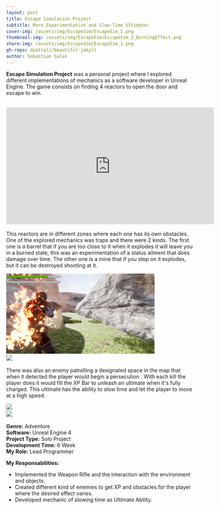 ```yaml
---
layout: post
title: Escape Simulation Project
subtitle: More Experimentation and Slow-Time Ultimate!
cover-img: /assets/img/EscapeSim/EscapeSim_1.png
thumbnail-img: /assets/img/EscapeSim/EscapeSim_2_BurningEffect.png
share-img: /assets/img/EscapeSim/EscapeSim_1.png
gh-repo: daattali/beautiful-jekyll
author: Sebastian Salas
---
```


**Escape Simulation Project** was a personal project where I explored different implementations of mechanics as a software developer in Unreal Engine. 
The game consists on finding 4 reactors to open the door and escape to win. 

<br>

<iframe width="560" height="315" src="https://www.youtube.com/embed/5K7UgCIVxrQ" frameborder="0" allow="accelerometer; autoplay; clipboard-write; encrypted-media; gyroscope; picture-in-picture" allowfullscreen></iframe>

This reactors are in different zones where each one has its own obstacles. One of the explored mechanics was traps and there were 2 kinds. 
The first one is a barrel that if you are too close to it when it explodes it will leave you in a burned state, this was an experimentation of a status ailment that does damage over time. 
The other one is a mine that if you step on it explodes, but it can be destroyed shooting at it. 

<div class="row">
  <div class="column">
    <img src="/assets/img/EscapeSim/EscapeSim_2_BurningEffect.png" width="400" /> 
    </div>
    <div class="column">
      <img src="/assets/img/EscapeSim/EscapeSim_7_Mine.png" width="400" /> 
    </div>
</div>

There was also an enemy patrolling a designated space in the map that when it detected the player would begin a persecution . With each kill the player does it would fill the XP Bar to unleash an ultimate when it's fully charged. This ultimate has the ability to slow time and let the player to move at a high speed.

<div class="row">
  <div class="column">
    <img src="/assets/img/EscapeSim/PortalEchoes_4.png" width="400" /> 
    </div>
    <div class="column">
      <img src="/assets/img/EscapeSim/PortalEchoes_3_SlowTime.png" width="400" /> 
    </div>
</div>

**Genre:** Adventure\
**Software:** Unreal Engine 4\
**Project Type:** Solo Project\
**Development Time:** 6 Week\
**My Role:** Lead Programmer

**My Responsabilities:**
* Implemented the Weapon Rifle and the interaction with the environment and objects.
* Created different kind of enemies to get XP and obstacles for the player where the desired effect varies.
* Developed mechanic of slowing time as Ultimate Ability.
